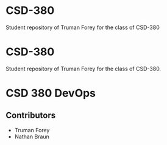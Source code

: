 # CSD-380
Student repository of Truman Forey for the class of CSD-380

# CSD-380
Student repository of Truman Forey for the class of CSD-380. 

# CSD 380 DevOps
## Contributors
* Truman Forey
* Nathan Braun